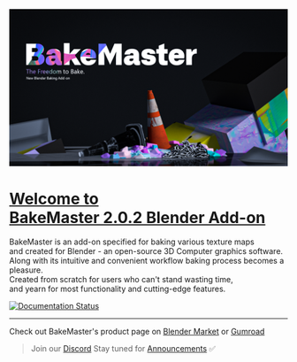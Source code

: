<img src="https://raw.githubusercontent.com/KirilStrezikozin/BakeMaster-Blender-Addon/master/.github/images/teasers/bakemaster-addon-teaser-primary.png" alt="bakemaster-addon-teaser-primary" width="1280px"/>

<!--- Heading -->
<h1 id="page-top">
    <a href="#page-top">
        Welcome to <br />
        BakeMaster 2.0.2 Blender Add-on
    </a>
</h1>

<!-- Intro -->
BakeMaster is an add-on specified for baking various texture maps <br/>and created for Blender - an open-source 3D Computer graphics software. <br/>Along with its intuitive and convenient workflow baking process becomes a pleasure. <br/>Created from scratch for users who can't stand wasting time, <br />and yearn for most functionality and cutting-edge features.

<a href='https://bakemaster-blender-addon.readthedocs.io/en/2.0.2/'>
    <img src='https://readthedocs.org/projects/bakemaster-blender-addon/badge/?version=latest' alt='Documentation Status' />
</a>

---

Check out BakeMaster's product page on [Blender Market](https://blendermarket.com/products/bakemaster) or [Gumroad](https://kemplerart.gumroad.com/l/bakemaster)

> Join our [Discord](https://discord.gg/2ePzzzMBf4) Stay tuned for [Announcements](https://github.com/KirilStrezikozin/BakeMaster-Blender-Addon/discussions/5) ✅</span> <br>
